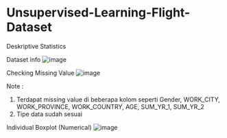 # Unsupervised-Learning-Flight-Dataset

Deskriptive Statistics

Dataset info
![image](https://user-images.githubusercontent.com/61017058/184664864-056054e6-aff8-4895-8e95-ad6e56f891bc.png)

Checking Missing Value
![image](https://user-images.githubusercontent.com/61017058/184664951-3f88247c-0721-4c6e-ab5b-96efe63be162.png)

Note : 
1. Terdapat missing value di beberapa kolom seperti Gender, WORK_CITY, WORK_PROVINCE, WORK_COUNTRY, AGE, SUM_YR_1, SUM_YR_2
2. Tipe data sudah sesuai

Individual Boxplot (Numerical)
![image](https://user-images.githubusercontent.com/61017058/184665074-a87e528a-1923-4a0f-9e5d-ab1fa36cfb36.png)

